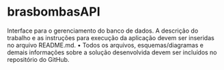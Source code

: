 # brasbombasAPI
Interface para o gerenciamento do banco de dados.
A descrição do trabalho e as instruções para execução da aplicação devem ser 
inseridas no arquivo README.md. 
• Todos os arquivos, esquemas/diagramas e demais informações sobre a solução 
desenvolvida devem ser incluídos no repositório do GitHub. 
